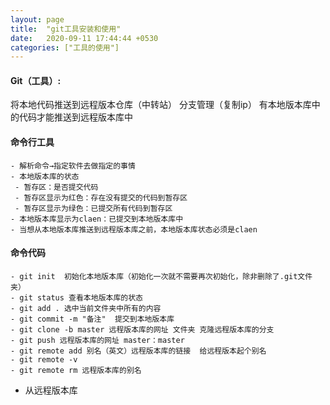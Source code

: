 ```yaml
---
layout: page
title:  "git工具安装和使用"
date:   2020-09-11 17:44:44 +0530
categories: ["工具的使用"]
---
```

#### Git（工具）:
将本地代码推送到远程版本仓库（中转站）
分支管理（复制ip）
有本地版本库中的代码才能推送到远程版本库中

#### 命令行工具
    - 解析命令→指定软件去做指定的事情
    - 本地版本库的状态
     - 暂存区：是否提交代码
     - 暂存区显示为红色：存在没有提交的代码到暂存区
     - 暂存区显示为绿色：已提交所有代码到暂存区
    - 本地版本库显示为claen：已提交到本地版本库中
    - 当想从本地版本库推送到远程版本库之前，本地版本库状态必须是claen
#### 命令代码
    - git init  初始化本地版本库（初始化一次就不需要再次初始化，除非删除了.git文件夹）
    - git status 查看本地版本库的状态
    - git add . 选中当前文件夹中所有的内容
    - git commit -m "备注"  提交到本地版本库
    - git clone -b master 远程版本库的网址 文件夹 克隆远程版本库的分支
    - git push 远程版本库的网址 master：master
    - git remote add 别名（英文）远程版本库的链接  给远程版本起个别名
    - git remote -v
    - git remote rm 远程版本库的别名
- 从远程版本库